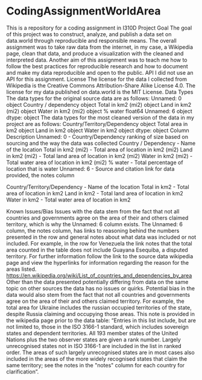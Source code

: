 # CodingAssignmentWorldArea
This is a repository for a coding assignment in I310D
Project Goal
The goal of this project was to construct, analyze, and publish a data set on data.world through reproducible and responsible means. The overall assignment was to take raw data from the internet, in my case, a Wikipedia page, clean that data, and produce a visualization with the cleaned and interpreted data. Another aim of this assignment was to teach me how to follow the best practices for reproducible research and how to document and make my data reproducible and open to the public.
API
I did not use an API for this assignment.
License
The license for the data I collected from Wikipedia is ​the Creative Commons Attribution-Share Alike License 4.0. The license for my data published on data.world is the MIT License.
Data Types
The data types for the original source data are as follows:
Unnamed: 0               object
Country / dependency     object
Total in km2 (mi2)       object
Land in km2 (mi2)        object
Water in km2 (mi2)       object
% water                 float64
Unnamed: 6               object
dtype: object
The data types for the most cleaned version of the data in my project are as follows:
Country/Territory/Dependency    object
Total area in km2               object
Land in km2                     object
Water in km2                    object
dtype: object
Column Description
Unnamed: 0 - Country/Dependency ranking of size based on sourcing and the way the data was collected
Country / Dependency - Name of the location
Total in km2 (mi2) - Total area of location in km2 (mi2)
Land in km2 (mi2) - Total land area of location in km2 (mi2)
Water in km2 (mi2) - Total water area of location in km2 (mi2)
% water - Total percentage of location that is water
Unnamed: 6 - Source and citation link for data provided, the notes column

Country/Territory/Dependency - Name of the location
Total in km2 - Total area of location in km2 
Land in km2 - Total land area of location in km2 
Water in km2 - Total water area of location in km2 

Known Issues/Bias
Issues with the data stem from the fact that not all countries and governments agree on the area of their and others claimed territory, which is why the Unnamed: 6 column exists. The Unnamed: 6 column, the notes column, has links to reasoning behind the numbers presented in the row and general notes about what data was included or not included. For example, in the row for Venezuela the link notes that the total area counted in the table does not include Guayana Esequiba, a disputed territory. For further information follow the link to the source data wikipedia page and view the hyperlinks for information regarding the reason for the areas listed. https://en.wikipedia.org/wiki/List_of_countries_and_dependencies_by_area 
Other than the data presented potentially differing from data on the same topic on other sources the data has no issues or quirks.
Potential bias in the data would also stem from the fact that not all countries and governments agree on the area of their and others claimed territory. For example, the total area for Ukraine includes the russian occupied territories of the state, despite Russia claiming and occupying those areas. This note is provided in the wikipedia page prior to the data table: 
“Entries in this list include, but are not limited to, those in the ISO 3166-1 standard, which includes sovereign states and dependent territories. All 193 member states of the United Nations plus the two observer states are given a rank number. Largely unrecognised states not in ISO 3166-1 are included in the list in ranked order. The areas of such largely unrecognised states are in most cases also included in the areas of the more widely recognised states that claim the same territory; see the notes in the "notes" column for each country for clarification”.
